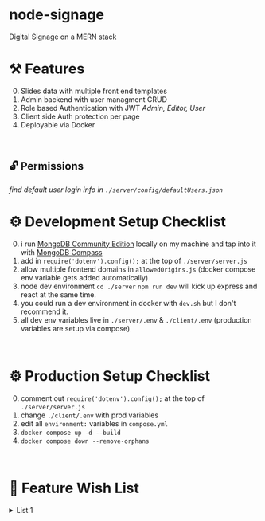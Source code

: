 # node-signage
Digital Signage on a MERN stack
<br/>

# ⚒ Features 
0. Slides data with multiple front end templates
0. Admin backend with user managment CRUD
0. Role based Authentication with JWT *Admin, Editor, User*
0. Client side Auth protection per page
0. Deployable via Docker 
<br/>

## 🔓 Permissions
<i>find default user login info in `./server/config/defaultUsers.json`</i>
<br/>

# ⚙ Development Setup Checklist
0. i run <a href="https://www.mongodb.com/try/download/community">MongoDB Community Edition</a> locally on my machine and tap into it with <a href="https://www.mongodb.com/try/download/compass">MongoDB Compass</a> 
0. add in `require('dotenv').config();` at the top of `./server/server.js`
0. allow multiple frontend domains in `allowedOrigins.js` (docker compose env variable gets added automatically)
0. node dev environment `cd ./server` `npm run dev` will kick up express and react at the same time.
0. you could run a dev environment in docker with `dev.sh` but I don't recommend it.
0. all dev env variables live in `./server/.env` & `./client/.env` (production variables are setup via compose)
<br/>

# ⚙ Production Setup Checklist
0. comment out `require('dotenv').config();` at the top of `./server/server.js`
0. change `./client/.env` with prod variables
0. edit all `environment:` variables in `compose.yml`
0. `docker compose up -d --build`
0. `docker compose down --remove-orphans`
<br/>

# 🌠 Feature Wish List
<details>
  <summary>List 1</summary>

  ### slides
    + create new slide editor
    + edit existing slide editor 
    + multiple templates views for slide data
    +
  ### Slides view
    + edit buttons each slide on bottom right [ select, edit, delete ] 
    + hover over to see meta data and edit buttons
    + make this page view all collections
    +
  ### Collection view
    + drag and drop to reorder 
    + shuffle  slides
    + randomize slides
    +
  ### admin
    + block users from editing certain collections
    +
  ### server

</details>